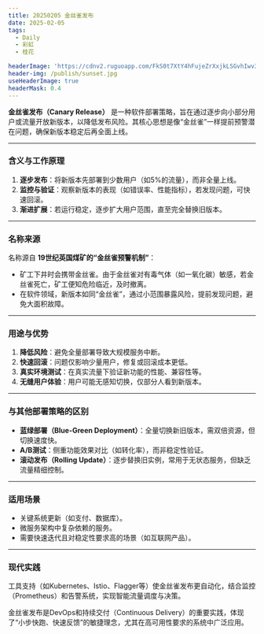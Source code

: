 ```yaml
---
title: 20250205 金丝雀发布
date: 2025-02-05
tags:
  - Daily
  - 彩虹
  - 桂花

headerImage: 'https://cdnv2.ruguoapp.com/FkS0t7XtY4hFujeZrXxjkLSGvhIwv3.jpg'
header-img: /publish/sunset.jpg
useHeaderImage: true
headerMask: 0.4
---
```


**金丝雀发布（Canary Release）** 是一种软件部署策略，旨在通过逐步向小部分用户或流量开放新版本，以降低发布风险。其核心思想是像“金丝雀”一样提前预警潜在问题，确保新版本稳定后再全面上线。

---

### **含义与工作原理**
1. **逐步发布**：将新版本先部署到少数用户（如5%的流量），而非全量上线。
2. **监控与验证**：观察新版本的表现（如错误率、性能指标），若发现问题，可快速回滚。
3. **渐进扩展**：若运行稳定，逐步扩大用户范围，直至完全替换旧版本。

---

### **名称来源**
名称源自 **19世纪英国煤矿的“金丝雀预警机制”**：
- 矿工下井时会携带金丝雀。由于金丝雀对有毒气体（如一氧化碳）敏感，若金丝雀死亡，矿工便知危险临近，及时撤离。
- 在软件领域，新版本如同“金丝雀”，通过小范围暴露风险，提前发现问题，避免大面积故障。

---

### **用途与优势**
1. **降低风险**：避免全量部署导致大规模服务中断。
2. **快速回滚**：问题仅影响少量用户，修复或回滚成本更低。
3. **真实环境测试**：在真实流量下验证新功能的性能、兼容性等。
4. **无缝用户体验**：用户可能无感知切换，仅部分人看到新版本。

---

### **与其他部署策略的区别**
- **蓝绿部署（Blue-Green Deployment）**：全量切换新旧版本，需双倍资源，但切换速度快。
- **A/B测试**：侧重功能效果对比（如转化率），而非稳定性验证。
- **滚动发布（Rolling Update）**：逐步替换旧实例，常用于无状态服务，但缺乏流量精细控制。

---

### **适用场景**
- 关键系统更新（如支付、数据库）。
- 微服务架构中复杂依赖的服务。
- 需要快速迭代且对稳定性要求高的场景（如互联网产品）。

---

### **现代实践**
工具支持（如Kubernetes、Istio、Flagger等）使金丝雀发布更自动化，结合监控（Prometheus）和告警系统，实现智能流量调度与决策。

金丝雀发布是DevOps和持续交付（Continuous Delivery）的重要实践，体现了“小步快跑、快速反馈”的敏捷理念，尤其在高可用性要求的系统中广泛应用。
